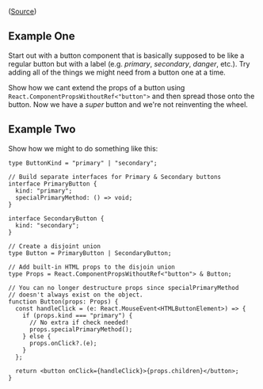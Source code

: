 ([Source](https://onesignal.com/blog/effective-typescript-for-react-applications/))

## Example One

Start out with a button component that is basically supposed to be like a regular button but with a label (e.g. *primary*, *secondary*, *danger*, etc.). Try adding all of the things we might need from a button one at a time.

Show how we cant extend the props of a button using `React.ComponentPropsWithoutRef<"button">` and then spread those onto the button. Now we have a _super_ button and we're not reinventing the wheel.

## Example Two

Show how we might to do something like this:

```tsx
type ButtonKind = "primary" | "secondary";

// Build separate interfaces for Primary & Secondary buttons
interface PrimaryButton {
  kind: "primary";
  specialPrimaryMethod: () => void;
}

interface SecondaryButton {
  kind: "secondary";
}

// Create a disjoint union
type Button = PrimaryButton | SecondaryButton;

// Add built-in HTML props to the disjoin union
type Props = React.ComponentPropsWithoutRef<"button"> & Button;

// You can no longer destructure props since specialPrimaryMethod
// doesn't always exist on the object.
function Button(props: Props) {
  const handleClick = (e: React.MouseEvent<HTMLButtonElement>) => {
    if (props.kind === "primary") {
      // No extra if check needed!
      props.specialPrimaryMethod();
    } else {
      props.onClick?.(e);
    }
  };

  return <button onClick={handleClick}>{props.children}</button>;
}
```

